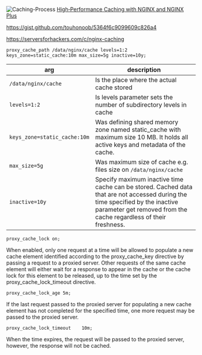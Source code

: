 ![Caching-Process](https://cdn-1.wp.nginx.com/wp-content/uploads/2016/08/Garrett-Content_Caching-9_Caching-Process-11-14.jpg)
[High‑Performance Caching with NGINX and NGINX Plus](https://www.nginx.com/blog/nginx-high-performance-caching/)

https://gist.github.com/touhonoob/5364f6c9099609c826a4

https://serversforhackers.com/c/nginx-caching


```
proxy_cache_path /data/nginx/cache levels=1:2 keys_zone=static_cache:10m max_size=5g inactive=10y;
```

| arg | description |
| - | - |
| `/data/nginx/cache` | Is the place where the actual cache stored |
| `levels=1:2` | Is levels parameter sets the number of subdirectory levels in cache |
| `keys_zone=static_cache:10m` | Was defining shared memory zone named static_cache with maximum size 10 MB. It holds all active keys and metadata of the cache. |
| `max_size=5g` | Was maximum size of cache e.g. files size on `/data/nginx/cache` |
| `inactive=10y` | Specify maximum inactive time cache can be stored. Cached data that are not accessed during the time specified by the inactive parameter get removed from the cache regardless of their freshness. |


```
proxy_cache_lock on;
```

When enabled, only one request at a time will be allowed to populate
a new cache element identified according to the proxy_cache_key directive
by passing a request to a proxied server.
Other requests of the same cache element will either wait for a response
to appear in the cache or the cache lock for this element to be released,
up to the time set by the proxy_cache_lock_timeout directive.


```
proxy_cache_lock_age 5m;
```

If the last request passed to the proxied server for populating a new cache
element has not completed for the specified time, one more request
may be passed to the proxied server.


```
proxy_cache_lock_timeout    10m;
```

When the time expires, the request will be passed to the proxied server,
however, the response will not be cached.
